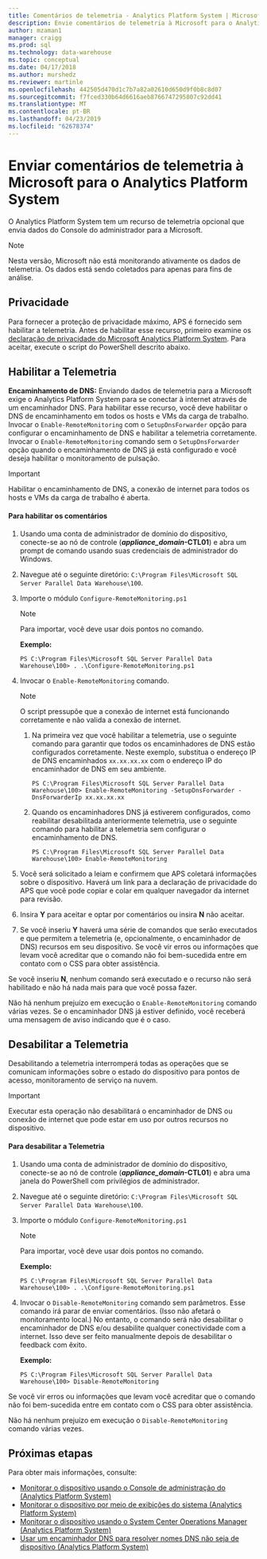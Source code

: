```yaml
---
title: Comentários de telemetria - Analytics Platform System | Microsoft Docs
description: Envie comentários de telemetria à Microsoft para o Analytics Platform System.
author: mzaman1
manager: craigg
ms.prod: sql
ms.technology: data-warehouse
ms.topic: conceptual
ms.date: 04/17/2018
ms.author: murshedz
ms.reviewer: martinle
ms.openlocfilehash: 442505d470d1c7b7a82a02610d650d9f0b8c8d07
ms.sourcegitcommit: f7fced330b64d6616aeb8766747295807c92dd41
ms.translationtype: MT
ms.contentlocale: pt-BR
ms.lasthandoff: 04/23/2019
ms.locfileid: "62678374"
---
```

# <a name="send-telemetry-feedback-to-microsoft-for-analytics-platform-system"></a>Enviar comentários de telemetria à Microsoft para o Analytics Platform System
O Analytics Platform System tem um recurso de telemetria opcional que envia dados do Console do administrador para a Microsoft. 
  
> [!NOTE]  
> Nesta versão, Microsoft não está monitorando ativamente os dados de telemetria. Os dados está sendo coletados para apenas para fins de análise.  
  
## <a name="privacy"></a>Privacidade  
Para fornecer a proteção de privacidade máximo, APS é fornecido sem habilitar a telemetria. Antes de habilitar esse recurso, primeiro examine os [declaração de privacidade do Microsoft Analytics Platform System](https://go.microsoft.com/fwlink/?LinkId=400902). Para aceitar, execute o script do PowerShell descrito abaixo.  
  
## <a name="enable"></a>Habilitar a Telemetria  
**Encaminhamento de DNS:** Enviando dados de telemetria para a Microsoft exige o Analytics Platform System para se conectar à internet através de um encaminhador DNS. Para habilitar esse recurso, você deve habilitar o DNS de encaminhamento em todos os hosts e VMs da carga de trabalho. Invocar o `Enable-RemoteMonitoring` com o `SetupDnsForwarder` opção para configurar o encaminhamento de DNS e habilitar a telemetria corretamente. Invocar o `Enable-RemoteMonitoring` comando sem o `SetupDnsForwarder` opção quando o encaminhamento de DNS já está configurado e você deseja habilitar o monitoramento de pulsação.  
  
> [!IMPORTANT]  
> Habilitar o encaminhamento de DNS, a conexão de internet para todos os hosts e VMs da carga de trabalho é aberta.  
  
#### <a name="to-enable-feedback"></a>Para habilitar os comentários  
  
1.  Usando uma conta de administrador de domínio do dispositivo, conecte-se ao nó de controle (<strong>*appliance_domain*-CTL01</strong>) e abra um prompt de comando usando suas credenciais de administrador do Windows.  
  
2.  Navegue até o seguinte diretório: `C:\Program Files\Microsoft SQL Server Parallel Data Warehouse\100`.  
  
3.  Importe o módulo `Configure-RemoteMonitoring.ps1`  
  
    > [!NOTE]  
    > Para importar, você deve usar dois pontos no comando.  
  
    **Exemplo:**  
  
    ```  
    PS C:\Program Files\Microsoft SQL Server Parallel Data Warehouse\100> . .\Configure-RemoteMonitoring.ps1  
    ```  
  
4.  Invocar o `Enable-RemoteMonitoring` comando.  
  
    > [!NOTE]  
    > O script pressupõe que a conexão de internet está funcionando corretamente e não valida a conexão de internet.  
  
    1.  Na primeira vez que você habilitar a telemetria, use o seguinte comando para garantir que todos os encaminhadores de DNS estão configurados corretamente. Neste exemplo, substitua o endereço IP de DNS encaminhados `xx.xx.xx.xx` com o endereço IP do encaminhador de DNS em seu ambiente.  
  
        ```  
        PS C:\Program Files\Microsoft SQL Server Parallel Data Warehouse\100> Enable-RemoteMonitoring -SetupDnsForwarder -DnsForwarderIp xx.xx.xx.xx  
        ```  
  
    2.  Quando os encaminhadores DNS já estiverem configurados, como reabilitar desabilitada anteriormente telemetria, use o seguinte comando para habilitar a telemetria sem configurar o encaminhamento de DNS.  
  
        ```  
        PS C:\Program Files\Microsoft SQL Server Parallel Data Warehouse\100> Enable-RemoteMonitoring  
        ```  
  
5.  Você será solicitado a leiam e confirmem que APS coletará informações sobre o dispositivo. Haverá um link para a declaração de privacidade do APS que você pode copiar e colar em qualquer navegador da internet para revisão.  
  
6.  Insira **Y** para aceitar e optar por comentários ou insira **N** não aceitar.  
  
7.  Se você inseriu **Y** haverá uma série de comandos que serão executados e que permitem a telemetria (e, opcionalmente, o encaminhador de DNS) recursos em seu dispositivo. Se você vir erros ou informações que levam você acreditar que o comando não foi bem-sucedida entre em contato com o CSS para obter assistência.  
  
Se você inseriu **N**, nenhum comando será executado e o recurso não será habilitado e não há nada mais para que você possa fazer.  
  
Não há nenhum prejuízo em execução o `Enable-RemoteMonitoring` comando várias vezes. Se o encaminhador DNS já estiver definido, você receberá uma mensagem de aviso indicando que é o caso.  
  
## <a name="disable"></a>Desabilitar a Telemetria  
Desabilitando a telemetria interromperá todas as operações que se comunicam informações sobre o estado do dispositivo para pontos de acesso, monitoramento de serviço na nuvem.  
  
> [!IMPORTANT]  
> Executar esta operação não desabilitará o encaminhador de DNS ou conexão de internet que pode estar em uso por outros recursos no dispositivo.  
  
#### <a name="to-disable-telemetry"></a>Para desabilitar a Telemetria  
  
1.  Usando uma conta de administrador de domínio do dispositivo, conecte-se ao nó de controle (<strong>*appliance_domain*-CTL01</strong>) e abra uma janela do PowerShell com privilégios de administrador.  
  
2.  Navegue até o seguinte diretório: `C:\Program Files\Microsoft SQL Server Parallel Data Warehouse\100`.  
  
3.  Importe o módulo `Configure-RemoteMonitoring.ps1`  
  
    > [!NOTE]  
    > Para importar, você deve usar dois pontos no comando.  
  
    **Exemplo:**  
  
    ```  
    PS C:\Program Files\Microsoft SQL Server Parallel Data Warehouse\100> . .\Configure-RemoteMonitoring.ps1  
    ```  
  
4.  Invocar o `Disable-RemoteMonitoring` comando sem parâmetros. Esse comando irá parar de enviar comentários. (Isso não afetará o monitoramento local.) No entanto, o comando será não desabilitar o encaminhador de DNS e/ou desabilite qualquer conectividade com a internet. Isso deve ser feito manualmente depois de desabilitar o feedback com êxito.  
  
    **Exemplo:**  
  
    ```  
    PS C:\Program Files\Microsoft SQL Server Parallel Data Warehouse\100> Disable-RemoteMonitoring  
    ```  
  
Se você vir erros ou informações que levam você acreditar que o comando não foi bem-sucedida entre em contato com o CSS para obter assistência.  
  
Não há nenhum prejuízo em execução o `Disable-RemoteMonitoring` comando várias vezes.  
  
## <a name="next-steps"></a>Próximas etapas
Para obter mais informações, consulte:
- [Monitorar o dispositivo usando o Console de administração do &#40;Analytics Platform System&#41;](monitor-the-appliance-by-using-the-admin-console.md)  
- [Monitorar o dispositivo por meio de exibições do sistema &#40;Analytics Platform System&#41;](monitor-the-appliance-by-using-system-views.md)  
- [Monitorar o dispositivo usando o System Center Operations Manager &#40;Analytics Platform System&#41;](monitor-the-appliance-by-using-system-center-operations-manager.md)  
- [Usar um encaminhador DNS para resolver nomes DNS não seja de dispositivo &#40;Analytics Platform System&#41;](use-a-dns-forwarder-to-resolve-non-appliance-dns-names.md)  
  
